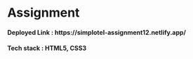 # Assignment

<h4>Deployed Link : https://simplotel-assignment12.netlify.app/</h4> 

<h4>Tech stack : HTML5, CSS3</h4>
